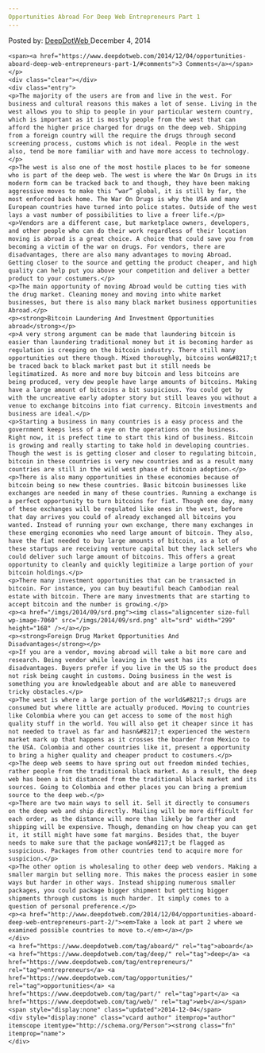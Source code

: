 ```yaml
---
Opportunities Abroad For Deep Web Entrepreneurs Part 1
---
```

<article class="post-listing post-7058 post type-post status-publish format-standard has-post-thumbnail hentry  tag-aboard tag-deep tag-entrepreneurs tag-opportunities tag-web">
    <div class="post-inner">
        <span>Posted by: <a href="https://www.deepdotweb.com/author/admin/" title="">DeepDotWeb </a></span>
    <span>December 4, 2014</span>
    
    <span><a href="https://www.deepdotweb.com/2014/12/04/opportunities-aboard-deep-web-entrepreneurs-part-1/#comments">3 Comments</a></span>
    </p>
    <div class="clear"></div>
    <div class="entry">
    <p>The majority of the users are from and live in the west. For business and cultural reasons this makes a lot of sense. Living in the west allows you to ship to people in your particular western country, which is important as it is mostly people from the west that can afford the higher price charged for drugs on the deep web. Shipping from a foreign country will the require the drugs through second screening process, customs which is not ideal. People in the west also, tend be more familiar with and have more access to technology.</p>
    <p>The west is also one of the most hostile places to be for someone who is part of the deep web. The west is where the War On Drugs in its modern form can be tracked back to and though, they have been making aggressive moves to make this “war” global, it is still by far, the most enforced back home. The War On Drugs is why the USA and many European countries have turned into police states. Outside of the west lays a vast number of possibilities to live a freer life.</p>
    <p>Vendors are a different case, but marketplace owners, developers, and other people who can do their work regardless of their location moving is abroad is a great choice. A choice that could save you from becoming a victim of the war on drugs. For vendors, there are disadvantages, there are also many advantages to moving Abroad. Getting closer to the source and getting the product cheaper, and high quality can help put you above your competition and deliver a better product to your costumers.</p>
    <p>The main opportunity of moving Abroad would be cutting ties with the drug market. Cleaning money and moving into white market businesses, but there is also many black market business opportunities Abroad.</p>
    <p><strong>Bitcoin Laundering And Investment Opportunities abroad</strong></p>
    <p>A very strong argument can be made that laundering bitcoin is easier than laundering traditional money but it is becoming harder as regulation is creeping on the bitcoin industry. There still many opportunities out there though. Mixed thoroughly, bitcoins won&#8217;t be traced back to black market past but it still needs be legitimatized. As more and more buy bitcoin and less bitcoins are being produced, very dew people have large amounts of bitcoins. Making have a large amount of bitcoins a bit suspicious. You could get by with the uncreative early adopter story but still leaves you without a venue to exchange bitcoins into fiat currency. Bitcoin investments and business are ideal.</p>
    <p>Starting a business in many countries is a easy process and the government keeps less of a eye on the operations on the business. Right now, it is prefect time to start this kind of business. Bitcoin is growing and really starting to take hold in developing countries. Though the west is is getting closer and closer to regulating bitcoin, bitcoin in these countries is very new countries and as a result many countries are still in the wild west phase of bitcoin adoption.</p>
    <p>There is also many opportunities in these economies because of bitcoin being so new these countries. Basic bitcoin businesses like exchanges are needed in many of these countries. Running a exchange is a perfect opportunity to turn bitcoins for fiat. Though one day, many of these exchanges will be regulated like ones in the west, before that day arrives you could of already exchanged all bitcoins you wanted. Instead of running your own exchange, there many exchanges in these emerging economies who need large amount of bitcoin. They also, have the fiat needed to buy large amounts of bitcoin, as a lot of these startups are receiving venture capital but they lack sellers who could deliver such large amount of bitcoins. This offers a great opportunity to cleanly and quickly legitimize a large portion of your bitcoin holdings.</p>
    <p>There many investment opportunities that can be transacted in bitcoin. For instance, you can buy beautiful beach Cambodian real estate with bitcoin. There are many investments that are starting to accept bitcoin and the number is growing.</p>
    <p><a href="/imgs/2014/09/srd.png"><img class="aligncenter size-full wp-image-7060" src="/imgs/2014/09/srd.png" alt="srd" width="299" height="168" /></a></p>
    <p><strong>Foreign Drug Market Opportunities And Disadvantages</strong></p>
    <p>If you are a vendor, moving abroad will take a bit more care and research. Being vendor while leaving in the west has its disadvantages. Buyers prefer if you live in the US so the product does not risk being caught in customs. Doing business in the west is something you are knowledgeable about and are able to maneuvered tricky obstacles.</p>
    <p>The west is where a large portion of the world&#8217;s drugs are consumed but where little are actually produced. Moving to countries like Colombia where you can get access to some of the most high quality stuff in the world. You will also get it cheaper since it has not needed to travel as far and hasn&#8217;t experienced the western market mark up that happens as it crosses the boarder from Mexico to the USA. Colombia and other countries like it, present a opportunity to bring a higher quality and cheaper product to costumers.</p>
    <p>The deep web seems to have spring out out freedom minded techies, rather people from the traditional black market. As a result, the deep web has been a bit distanced from the traditional black market and its sources. Going to Colombia and other places you can bring a premium source to the deep web.</p>
    <p>There are two main ways to sell it. Sell it directly to consumers on the deep web and ship directly. Mailing will be more difficult for each order, as the distance will more than likely be farther and shipping will be expensive. Though, demanding on how cheap you can get it, it still might have some fat margins. Besides that, the buyer needs to make sure that the package won&#8217;t be flagged as suspicious. Packages from other countries tend to acquire more for suspicion.</p>
    <p>The other option is wholesaling to other deep web vendors. Making a smaller margin but selling more. This makes the process easier in some ways but harder in other ways. Instead shipping numerous smaller packages, you could package bigger shipment but getting bigger shipments through customs is much harder. It simply comes to a question of personal preference.</p>
    <p><a href="http://www.deepdotweb.com/2014/12/04/opportunities-aboard-deep-web-entrepreneurs-part-2/"><em>Take a look at part 2 where we examined possible countries to move to.</em></a></p>
    </div>
    <a href="https://www.deepdotweb.com/tag/aboard/" rel="tag">aboard</a> <a href="https://www.deepdotweb.com/tag/deep/" rel="tag">deep</a> <a href="https://www.deepdotweb.com/tag/entrepreneurs/" rel="tag">entrepreneurs</a> <a href="https://www.deepdotweb.com/tag/opportunities/" rel="tag">opportunities</a> <a href="https://www.deepdotweb.com/tag/part/" rel="tag">part</a> <a href="https://www.deepdotweb.com/tag/web/" rel="tag">web</a></span> <span style="display:none" class="updated">2014-12-04</span>
    <div style="display:none" class="vcard author" itemprop="author" itemscope itemtype="http://schema.org/Person"><strong class="fn" itemprop="name">
    </div>
</article>

